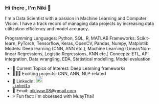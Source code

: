 ### Hi there , I'm Niki 👋

I'm a Data Scientist with a passion in Machine Learning and Computer Vision. I have a track record of managing data projects by increasing data utilization efficiency and model accuracy.

Programming Languages: Python, SQL, R, MATLAB
Frameworks: Scikit-learn, PyTorch, Tensorflow, Keras, OpenCV, Pandas, Numpy, Matplotlib
Models: Deep learning (CNN, ANN etc.), Machine Learning (Linear/Non-linear Regressions, Logistic Regressions, KNN etc.)
Concepts: ETL, API integration, Data wrangling, EDA, Statistical modelling, Model evaluation

- 💬 Current Topics of Interest: Deep Learning frameworks
- 👩🏻‍💻 Exciting projects: CNN, ANN, NLP-related
- 🔗 LinkedIn: <code><a href="https://www.linkedin.com/in/niki-yaw-8831b694/" target="_blank" title="LinkedIn Profile"><img alt="LinkedIn Logo" width="22" src="https://seeklogo.com/images/L/linkedin-icon-logo-FBADE03110-seeklogo.com.png"> LinkedIn</a></code>
- 📧 Email: nikiyaw.08@gmail.com
- ⚡ Fun fact: I'm obsessed with MuayThai!
